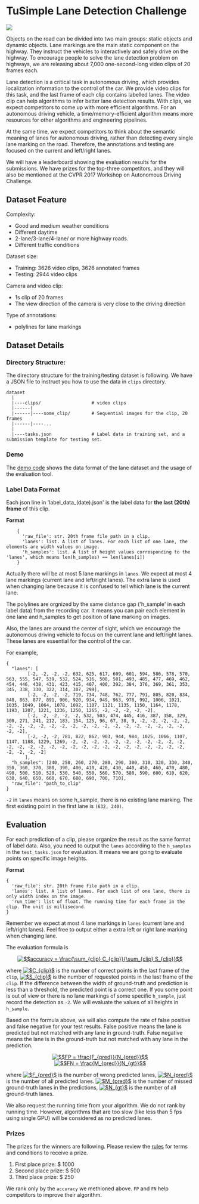 # TuSimple Lane Detection Challenge

![](https://raw.githubusercontent.com/TuSimple/tusimple-benchmark/master/doc/lane_detection/assets/examples/lane_example.jpg)

Objects on the road can be divided into two main groups: static objects and dynamic objects. Lane markings are the main static component on the highway. They instruct the vehicles to interactively and safely drive on the highway. To encourage people to solve the lane detection problem on highways, we are releasing about 7,000 one-second-long video clips of 20 frames each.   
 
Lane detection is a critical task in autonomous driving, which provides localization information to the control of the car. We provide video clips for this task, and the last frame of each clip contains labelled lanes. The video clip can help algorithms to infer better lane detection results. With clips, we expect competitors to come up with more efficient algorithms. For an autonomous driving vehicle, a time/memory-efficient algorithm means more resources for other algorithms and engineering pipelines. 
 
At the same time, we expect competitors to think about the semantic meaning of lanes for autonomous driving, rather than detecting every single lane marking on the road. Therefore, the annotations and testing are focused on the current and left/right lanes.
 
We will have a leaderboard showing the evaluation results for the submissions. We have prizes for the top-three competitors, and they will also be mentioned at the CVPR 2017 Workshop on Autonomous Driving Challenge.

## Dataset Feature
Complexity:
- Good and medium weather conditions
- Different daytime
- 2-lane/3-lane/4-lane/ or more highway roads.
- Different traffic conditions

Dataset size:
- Training: 3626 video clips, 3626 annotated frames
- Testing: 2944 video clips

Camera and video clip:
- 1s clip of 20 frames
- The view direction of the camera is very close to the driving direction

Type of annotations:
- polylines for lane markings

## Dataset Details

### Directory Structure:
The directory structure for the training/testing dataset is following. We have a JSON file to instruct you how to use the data in `clips` directory.

    dataset
      |
      |----clips/                   # video clips
      |------|
      |------|----some_clip/        # Sequential images for the clip, 20 frames
      |------|----...
      |
      |----tasks.json               # Label data in training set, and a submission template for testing set. 

### Demo
The [demo code](https://github.com/TuSimple/tusimple-benchmark/blob/master/example/lane_demo.ipynb) shows the data
format of the lane dataset and the usage of the evaluation tool.

### Label Data Format
Each json line in 'label_data_(date).json' is the label data for __the last (20th) frame__ of this clip.

__Format__

```
    {
      'raw_file': str. 20th frame file path in a clip.
      'lanes': list. A list of lanes. For each list of one lane, the elements are width values on image.
      'h_samples': list. A list of height values corresponding to the 'lanes', which means len(h_samples) == len(lanes[i])
    }
```
Actually there will be at most 5 lane markings in `lanes`. We expect at most 4 lane markings (current lane and left/right lanes). The extra lane is used when changing lane because it is confused to tell which lane is the current lane.

The polylines are orgnized by the same distance gap ('h_sample' in each label data) from the recording car. It means you can pair each element in one lane and h_samples to get position of lane marking on images.

Also, the lanes are around the center of sight, which we encourage the autonomous driving vehicle to focus on the current lane and left/right lanes. These lanes are essential for the control of the car.

For example,
```
{
  "lanes": [
        [-2, -2, -2, -2, 632, 625, 617, 609, 601, 594, 586, 578, 570, 563, 555, 547, 539, 532, 524, 516, 508, 501, 493, 485, 477, 469, 462, 454, 446, 438, 431, 423, 415, 407, 400, 392, 384, 376, 369, 361, 353, 345, 338, 330, 322, 314, 307, 299],
        [-2, -2, -2, -2, 719, 734, 748, 762, 777, 791, 805, 820, 834, 848, 863, 877, 891, 906, 920, 934, 949, 963, 978, 992, 1006, 1021, 1035, 1049, 1064, 1078, 1092, 1107, 1121, 1135, 1150, 1164, 1178, 1193, 1207, 1221, 1236, 1250, 1265, -2, -2, -2, -2, -2],
        [-2, -2, -2, -2, -2, 532, 503, 474, 445, 416, 387, 358, 329, 300, 271, 241, 212, 183, 154, 125, 96, 67, 38, 9, -2, -2, -2, -2, -2, -2, -2, -2, -2, -2, -2, -2, -2, -2, -2, -2, -2, -2, -2, -2, -2, -2, -2, -2],
        [-2, -2, -2, 781, 822, 862, 903, 944, 984, 1025, 1066, 1107, 1147, 1188, 1229, 1269, -2, -2, -2, -2, -2, -2, -2, -2, -2, -2, -2, -2, -2, -2, -2, -2, -2, -2, -2, -2, -2, -2, -2, -2, -2, -2, -2, -2, -2, -2, -2, -2]
       ],
  "h_samples": [240, 250, 260, 270, 280, 290, 300, 310, 320, 330, 340, 350, 360, 370, 380, 390, 400, 410, 420, 430, 440, 450, 460, 470, 480, 490, 500, 510, 520, 530, 540, 550, 560, 570, 580, 590, 600, 610, 620, 630, 640, 650, 660, 670, 680, 690, 700, 710],
  "raw_file": "path_to_clip"
}
```
`-2` in `lanes` means on some h_sample, there is no existing lane marking. The first existing point in the first lane is `(632, 240)`.


## Evaluation

For each prediction of a clip, please organize the result as the same format of label data.
Also, you need to output the `lanes` according to the `h_samples` in the `test_tasks.json` for evaluation. It means we are going to evaluate points on specific image heights.

__Format__

```
{
  'raw_file': str. 20th frame file path in a clip.
  'lanes': list. A list of lanes. For each list of one lane, there is only width index on the image.
  'run_time': list of float. The running time for each frame in the clip. The unit is millisecond.
}
```
Remember we expect at most 4 lane markings in `lanes` (current lane and left/right lanes). Feel free to output either a extra left or right lane marking when changing lane. 

The evaluation formula is

<center>
<a href="https://www.codecogs.com/eqnedit.php?latex=\inline&space;$$accuracy&space;=&space;\frac{\sum_{clip}&space;C_{clip}}{\sum_{clip}&space;S_{clip}}$$" target="_blank"><img src="https://latex.codecogs.com/gif.latex?\inline&space;$$accuracy&space;=&space;\frac{\sum_{clip}&space;C_{clip}}{\sum_{clip}&space;S_{clip}}$$" title="$$accuracy = \frac{\sum_{clip} C_{clip}}{\sum_{clip} S_{clip}}$$" /></a>
</center>

where
<a href="https://www.codecogs.com/eqnedit.php?latex=\inline&space;$C_{clip}$" target="_blank"><img src="https://latex.codecogs.com/gif.latex?\inline&space;$C_{clip}$" title="$C_{clip}$" /></a> is the number of correct points in the last frame of the `clip`,
<a href="https://www.codecogs.com/eqnedit.php?latex=\inline&space;$S_{clip}$" target="_blank"><img src="https://latex.codecogs.com/gif.latex?\inline&space;$S_{clip}$" title="$S_{clip}$" /></a> is the number of requested points in the last frame of the `clip`. If the difference between the width of ground-truth and prediction is less than a threshold, the predicted point is a correct one. If you some point is out of view or there is no lane markings of some specific `h_sample`, just record the detection as `-2`. We will evaluate the values of all heights in `h_sample`.

Based on the formula above, we will also compute the rate of false positive and false negative for your test results. False positive means the lane is predicted but not matched with any lane in ground-truth. False negative means the lane is in the ground-truth but not matched with any lane in the prediction.

<center>
<a href="https://www.codecogs.com/eqnedit.php?latex=\inline&space;$$FP&space;=&space;\frac{F_{pred}}{N_{pred}}$$" target="_blank"><img src="https://latex.codecogs.com/gif.latex?\inline&space;$$FP&space;=&space;\frac{F_{pred}}{N_{pred}}$$" title="$$FP = \frac{F_{pred}}{N_{pred}}$$" /></a>
</center>

<center>
<a href="https://www.codecogs.com/eqnedit.php?latex=\inline&space;$$FN&space;=&space;\frac{M_{pred}}{N_{gt}}$$" target="_blank"><img src="https://latex.codecogs.com/gif.latex?\inline&space;$$FN&space;=&space;\frac{M_{pred}}{N_{gt}}$$" title="$$FN = \frac{M_{pred}}{N_{gt}}$$" /></a>
</center>

where <a href="https://www.codecogs.com/eqnedit.php?latex=\inline&space;$F_{pred}$" target="_blank"><img src="https://latex.codecogs.com/gif.latex?\inline&space;$F_{pred}$" title="$F_{pred}$" /></a> is the number of wrong predicted lanes, <a href="https://www.codecogs.com/eqnedit.php?latex=\inline&space;$N_{pred}$" target="_blank"><img src="https://latex.codecogs.com/gif.latex?\inline&space;$N_{pred}$" title="$N_{pred}$" /></a> is the number of all predicted lanes. <a href="https://www.codecogs.com/eqnedit.php?latex=\inline&space;$M_{pred}$" target="_blank"><img src="https://latex.codecogs.com/gif.latex?\inline&space;$M_{pred}$" title="$M_{pred}$" /></a> is the number of missed ground-truth lanes in the predictions, <a href="https://www.codecogs.com/eqnedit.php?latex=\inline&space;$N_{gt}$" target="_blank"><img src="https://latex.codecogs.com/gif.latex?\inline&space;$N_{gt}$" title="$N_{gt}$" /></a> is the number of all ground-truth lanes.

We also request the running time from your algorithm. We do not rank by running time. However, algorithms that are too slow (like less than 5 fps using single GPU) will be considered as no predicted lanes. 

### Prizes

The prizes for the winners are following. Please review the [rules](http://benchmark.tusimple.ai/#/term) for terms and conditions to receive a prize.

1. First place prize: $ 1000
2. Second place prize: $ 500
3. Third place prize: $ 250 

We rank only by the `accuracy` we methioned above. `FP` and `FN` help competitors to improve their algorithm.


